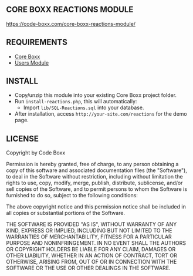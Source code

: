 ## CORE BOXX REACTIONS MODULE
https://code-boxx.com/core-boxx-reactions-module/

## REQUIREMENTS
* [Core Boxx](https://github.com/code-boxx/Core-Boxx/tree/main/core)
* [Users Module](https://github.com/code-boxx/Core-Boxx/tree/main/users)

## INSTALL
* Copy/unzip this module into your existing Core Boxx project folder.
* Run `install-reactions.php`, this will automatically:
  - Import `lib/SQL-Reactions.sql` into your database.
* After installation, access `http://your-site.com/reactions` for the demo page.

## LICENSE
Copyright by Code Boxx

Permission is hereby granted, free of charge, to any person obtaining a copy
of this software and associated documentation files (the "Software"), to deal
in the Software without restriction, including without limitation the rights
to use, copy, modify, merge, publish, distribute, sublicense, and/or sell
copies of the Software, and to permit persons to whom the Software is
furnished to do so, subject to the following conditions:

The above copyright notice and this permission notice shall be included in all
copies or substantial portions of the Software.

THE SOFTWARE IS PROVIDED "AS IS", WITHOUT WARRANTY OF ANY KIND, EXPRESS OR
IMPLIED, INCLUDING BUT NOT LIMITED TO THE WARRANTIES OF MERCHANTABILITY,
FITNESS FOR A PARTICULAR PURPOSE AND NONINFRINGEMENT. IN NO EVENT SHALL THE
AUTHORS OR COPYRIGHT HOLDERS BE LIABLE FOR ANY CLAIM, DAMAGES OR OTHER
LIABILITY, WHETHER IN AN ACTION OF CONTRACT, TORT OR OTHERWISE, ARISING FROM,
OUT OF OR IN CONNECTION WITH THE SOFTWARE OR THE USE OR OTHER DEALINGS IN THE
SOFTWARE.